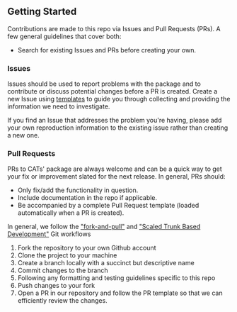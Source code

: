## Getting Started

Contributions are made to this repo via Issues and Pull Requests (PRs). A few general guidelines that cover both:

- Search for existing Issues and PRs before creating your own.

### Issues

Issues should be used to report problems with the package and to contribute or discuss potential changes before a PR is 
created. Create a new Issue using [templates](https://github.com/BlockScience/cats/issues/new/choose) to guide you 
through collecting and providing the information we need to investigate.

If you find an Issue that addresses the problem you're having, please add your own reproduction information to the 
existing issue rather than creating a new one.

### Pull Requests

PRs to CATs' package are always welcome and can be a quick way to get your fix or improvement slated for the next 
release. In general, PRs should:

- Only fix/add the functionality in question.
- Include documentation in the repo if applicable.
- Be accompanied by a complete Pull Request template (loaded automatically when a PR is created).

In general, we follow the ["fork-and-pull"](https://github.com/susam/gitpr) and 
["Scaled Trunk Based Development"](https://docs.dxatscale.io/source-code-management/branching-model#scaled-trunk-based-development) 
Git workflows

1. Fork the repository to your own Github account
2. Clone the project to your machine
3. Create a branch locally with a succinct but descriptive name
4. Commit changes to the branch
5. Following any formatting and testing guidelines specific to this repo
6. Push changes to your fork
7. Open a PR in our repository and follow the PR template so that we can efficiently review the changes.